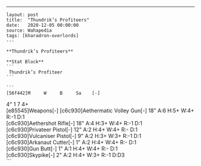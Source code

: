 ---
    layout: post
    title:  "Thundrik’s Profiteers"
    date:   2020-12-05 00:00:00
    source: Wahapedia
    tags: [kharadron-overlords]
    ---
    
    **Thundrik’s Profiteers**
    
    **Stat Block**
    ```
     Thundrik’s Profiteer
    ```
    
    ```
    [56f442]M     W     B     Sa    [-]
4"    1     7     4+    
[e85545]Weapons[-]
[c6c930]Aethermatic Volley Gun[-]
18"    A:6    H:5+   W:4+   R:-1   D:1   
[c6c930]Aethershot Rifle[-]
18"    A:4    H:3+   W:4+   R:-1   D:1   
[c6c930]Privateer Pistol[-]
12"    A:2    H:4+   W:4+   R:-    D:1   
[c6c930]Vulcaniser Pistol[-]
9"     A:2    H:3+   W:3+   R:-1   D:1   
[c6c930]Arkanaut Cutter[-]
1"     A:2    H:4+   W:4+   R:-    D:1   
[c6c930]Gun Butt[-]
1"     A:1    H:4+   W:4+   R:-    D:1   
[c6c930]Skypike[-]
2"     A:2    H:4+   W:3+   R:-1   D:D3  
    ```
    
    
    